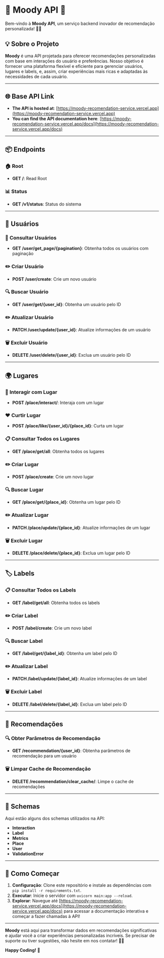 # 🌟 **Moody API** 🚀

Bem-vindo à **Moody API**, um serviço backend inovador de recomendação personalizada! 🌈✨

## 💡 **Sobre o Projeto**

**Moody** é uma API projetada para oferecer recomendações personalizadas com base em interações do usuário e preferências. Nosso objetivo é fornecer uma plataforma flexível e eficiente para gerenciar usuários, lugares e labels, e, assim, criar experiências mais ricas e adaptadas às necessidades de cada usuário.

---

## 🌐 **Base API Link**

- **The API is hosted at**: [https://moody-recomendation-service.vercel.app](https://moody-recomendation-service.vercel.app)
- **You can find the API documentation here**: [https://moody-recomendation-service.vercel.app/docs](https://moody-recomendation-service.vercel.app/docs)

---

## 📦 **Endpoints**

### 🏠 **Root**
- **GET /**: Read Root

### 📊 **Status**
- **GET /v1/status**: Status do sistema

---

## 👤 **Usuários**

### 📄 **Consultar Usuários**
- **GET /user/get_page/{pagination}**: Obtenha todos os usuários com paginação

### ✏️ **Criar Usuário**
- **POST /user/create**: Crie um novo usuário

### 🔍 **Buscar Usuário**
- **GET /user/get/{user_id}**: Obtenha um usuário pelo ID

### ✏️ **Atualizar Usuário**
- **PATCH /user/update/{user_id}**: Atualize informações de um usuário

### 🗑️ **Excluir Usuário**
- **DELETE /user/delete/{user_id}**: Exclua um usuário pelo ID

---

## 🌍 **Lugares**

### 🤝 **Interagir com Lugar**
- **POST /place/interact/**: Interaja com um lugar

### ❤️ **Curtir Lugar**
- **POST /place/like/{user_id}/{place_id}**: Curta um lugar

### 📋 **Consultar Todos os Lugares**
- **GET /place/get/all**: Obtenha todos os lugares

### ✏️ **Criar Lugar**
- **POST /place/create**: Crie um novo lugar

### 🔍 **Buscar Lugar**
- **GET /place/get/{place_id}**: Obtenha um lugar pelo ID

### ✏️ **Atualizar Lugar**
- **PATCH /place/update/{place_id}**: Atualize informações de um lugar

### 🗑️ **Excluir Lugar**
- **DELETE /place/delete/{place_id}**: Exclua um lugar pelo ID

---

## 🏷️ **Labels**

### 📋 **Consultar Todos os Labels**
- **GET /label/get/all**: Obtenha todos os labels

### ✏️ **Criar Label**
- **POST /label/create**: Crie um novo label

### 🔍 **Buscar Label**
- **GET /label/get/{label_id}**: Obtenha um label pelo ID

### ✏️ **Atualizar Label**
- **PATCH /label/update/{label_id}**: Atualize informações de um label

### 🗑️ **Excluir Label**
- **DELETE /label/delete/{label_id}**: Exclua um label pelo ID

---

## 🎯 **Recomendações**

### 🔍 **Obter Parâmetros de Recomendação**
- **GET /recommendation/{user_id}**: Obtenha parâmetros de recomendação para um usuário

### 🗑️ **Limpar Cache de Recomendação**
- **DELETE /recommendation/clear_cache/**: Limpe o cache de recomendações

---

## 📜 **Schemas**

Aqui estão alguns dos schemas utilizados na API:

- **Interaction**
- **Label**
- **Metrics**
- **Place**
- **User**
- **ValidationError**

---

## 🚀 **Como Começar**

1. **Configuração**: Clone este repositório e instale as dependências com `pip install -r requirements.txt`.
2. **Executar**: Inicie o servidor com `uvicorn main:app --reload`.
3. **Explorar**: Navegue até [https://moody-recomendation-service.vercel.app/docs](https://moody-recomendation-service.vercel.app/docs) para acessar a documentação interativa e começar a fazer chamadas à API!

---

**Moody** está aqui para transformar dados em recomendações significativas e ajudar você a criar experiências personalizadas incríveis. Se precisar de suporte ou tiver sugestões, não hesite em nos contatar! 🎉💬

**Happy Coding!** 🌟
